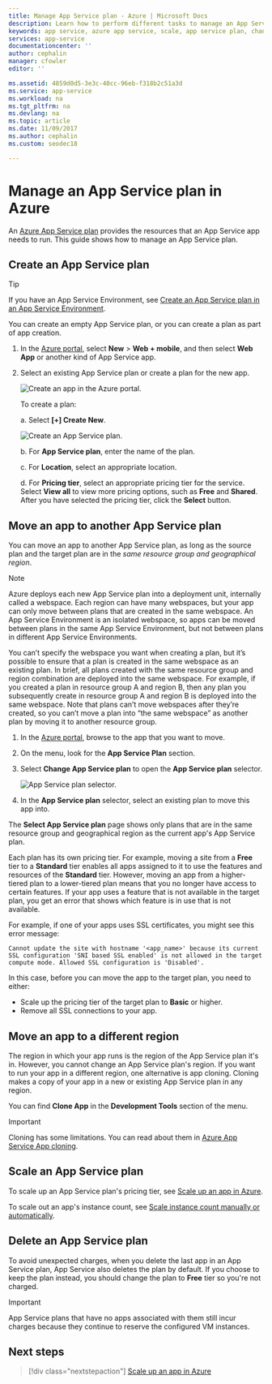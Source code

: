 ```yaml
---
title: Manage App Service plan - Azure | Microsoft Docs
description: Learn how to perform different tasks to manage an App Service plan.
keywords: app service, azure app service, scale, app service plan, change, create, manage, management
services: app-service
documentationcenter: ''
author: cephalin
manager: cfowler
editor: ''

ms.assetid: 4859d0d5-3e3c-40cc-96eb-f318b2c51a3d
ms.service: app-service
ms.workload: na
ms.tgt_pltfrm: na
ms.devlang: na
ms.topic: article
ms.date: 11/09/2017
ms.author: cephalin
ms.custom: seodec18

---
```

# Manage an App Service plan in Azure

An [Azure App Service plan](azure-web-sites-web-hosting-plans-in-depth-overview.md) provides the resources that an App Service app needs to run. This guide shows how to manage an App Service plan.

## Create an App Service plan

> [!TIP]
> If you have an App Service Environment, see [Create an App Service plan in an App Service Environment](environment/app-service-web-how-to-create-a-web-app-in-an-ase.md#createplan).

You can create an empty App Service plan, or you can create a plan as part of app creation.

1. In the [Azure portal](https://portal.azure.com), select **New** > **Web + mobile**, and then select **Web App** or another kind of App Service app.

2. Select an existing App Service plan or create a plan for the new app.

   ![Create an app in the Azure portal.][createWebApp]

   To create a plan:

   a. Select **[+] Create New**.

      ![Create an App Service plan.][createASP] 

   b. For **App Service plan**, enter the name of the plan.

   c. For **Location**, select an appropriate location.

   d. For **Pricing tier**, select an appropriate pricing tier for the service. Select **View all** to view more pricing options, such as **Free** and **Shared**. After you have selected the pricing tier, click the **Select** button.

<a name="move"></a>

## Move an app to another App Service plan

You can move an app to another App Service plan, as long as the source plan and the target plan are in the _same resource group and geographical region_.

> [!NOTE]
> Azure deploys each new App Service plan into a deployment unit, internally called a webspace. Each region can have many webspaces, but your app can only move between plans that are created in the same webspace. An App Service Environment is an isolated webspace, so apps can be moved between plans in the same App Service Environment, but not between plans in different App Service Environments.
>
> You can’t specify the webspace you want when creating a plan, but it’s possible to ensure that a plan is created in the same webspace as an existing plan. In brief, all plans created with the same resource group and region combination are deployed into the same webspace. For example, if you created a plan in resource group A and region B, then any plan you subsequently create in resource group A and region B is deployed into the same webspace. Note that plans can’t move webspaces after they’re created, so you can’t move a plan into “the same webspace” as another plan by moving it to another resource group.
> 

1. In the [Azure portal](https://portal.azure.com), browse to the app that you want to move.

1. On the menu, look for the **App Service Plan** section.

1. Select **Change App Service plan** to open the **App Service plan** selector.

   ![App Service plan selector.][change] 

1. In the **App Service plan** selector, select an existing plan to move this app into.   

The **Select App Service plan** page shows only plans that are in the same resource group and geographical region as the current app's App Service plan.

Each plan has its own pricing tier. For example, moving a site from a **Free** tier to a **Standard** tier enables all apps assigned to it to use the features and resources of the **Standard** tier. However, moving an app from a higher-tiered plan to a lower-tiered plan means that you no longer have access to certain features. If your app uses a feature that is not available in the target plan, you get an error that shows which feature is in use that is not available. 

For example, if one of your apps uses SSL certificates, you might see this error message:

`Cannot update the site with hostname '<app_name>' because its current SSL configuration 'SNI based SSL enabled' is not allowed in the target compute mode. Allowed SSL configuration is 'Disabled'.`

In this case, before you can move the app to the target plan, you need to either:
- Scale up the pricing tier of the target plan to **Basic** or higher.
- Remove all SSL connections to your app.

## Move an app to a different region

The region in which your app runs is the region of the App Service plan it's in. However, you cannot change an App Service plan's region. If you want to run your app in a different region, one alternative is app cloning. Cloning makes a copy of your app in a new or existing App Service plan in any region.

You can find **Clone App** in the **Development Tools** section of the menu.

> [!IMPORTANT]
> Cloning has some limitations. You can read about them in [Azure App Service App cloning](app-service-web-app-cloning.md).

## Scale an App Service plan

To scale up an App Service plan's pricing tier, see [Scale up an app in Azure](web-sites-scale.md).

To scale out an app's instance count, see [Scale instance count manually or automatically](../monitoring-and-diagnostics/insights-how-to-scale.md).

<a name="delete"></a>

## Delete an App Service plan

To avoid unexpected charges, when you delete the last app in an App Service plan, App Service also deletes the plan by default. If you choose to keep the plan instead, you should change the plan to **Free** tier so you're not charged.

> [!IMPORTANT]
> App Service plans that have no apps associated with them still incur charges because they continue to reserve the configured VM instances.

## Next steps

> [!div class="nextstepaction"]
> [Scale up an app in Azure](web-sites-scale.md)

[change]: ./media/azure-web-sites-web-hosting-plans-in-depth-overview/change-appserviceplan.png
[createASP]: ./media/azure-web-sites-web-hosting-plans-in-depth-overview/create-appserviceplan.png
[createWebApp]: ./media/azure-web-sites-web-hosting-plans-in-depth-overview/create-web-app.png
